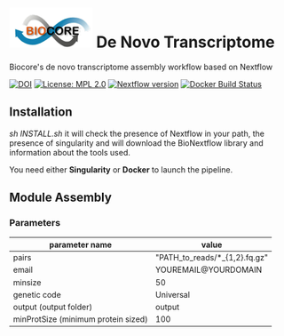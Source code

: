 # ![transcriptome_assembly](https://github.com/CRG-CNAG/BioCoreMiscOpen/blob/master/logo/biocore-logo_small.png) De Novo Transcriptome 
Biocore's de novo transcriptome assembly workflow based on Nextflow

[![DOI](https://zenodo.org/badge/171497634.svg)](https://zenodo.org/badge/latestdoi/171497634)
[![License: MPL 2.0](https://img.shields.io/badge/License-MPL%202.0-brightgreen.svg)](https://opensource.org/licenses/MPL-2.0)
[![Nextflow version](https://img.shields.io/badge/nextflow-%E2%89%A50.31.0-brightgreen.svg)](https://www.nextflow.io/)
[![Docker Build Status](https://img.shields.io/docker/automated/biocorecrg/trinity_assembly.svg)](https://cloud.docker.com/u/biocorecrg/repository/docker/biocorecrg/trinity_assembly)

## Installation
*sh INSTALL.sh* 
it will check the presence of Nextflow in your path, the presence of singularity and will download the BioNextflow library and information about the tools used. 

You need either **Singularity** or **Docker** to launch the pipeline.

## Module Assembly

### Parameters

|parameter name         | value|
|---------------------------------|------------------------|
|pairs         | "PATH_to_reads/*_{1,2}.fq.gz"|
|email         | YOUREMAIL@YOURDOMAIN|
|minsize|50|
|genetic code|Universal|
|output (output folder)|output|
|minProtSize (minimum protein sized)|100|
